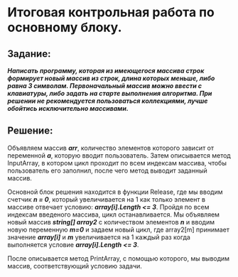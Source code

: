 Итоговая контрольная работа по основному блоку.
===
Задание:
---
***Написать программу, которая из имеющегося массива строк формирует новый массив из строк, длина которых меньше, либо равна 3 символам. Первоначальный массив можно ввести с клавиатуры, либо задать на старте выполнения алгоритма. При решении не рекомендуется пользоваться коллекциями, лучше обойтись исключительно массивами.***

Решение:
---
Объявляем массив ***arr***, количество элементов которого зависит от переменной ***a***, которую вводит пользователь. Затем описывается метод InputArray, в котором цикл проходит по всем индексам массива, чтобы пользователь его заполнил, после чего метод выводит заданный массив.

Основной блок решения находится в функции Release, где мы вводим счетчик ***n = 0***, который увеличивается на 1 как только элемент в массиве отвечает условию: ***array[i].Length <= 3***. Пройдя по всем индексам введеного массива, цикл останавливается. Мы объявляем новый массив ***string[] array2*** с количеством элементов ***n*** и вводим новую переменную ***m=0*** и задаем новый цикл, где array2[m] принимает значение ***array[i]*** и ***m*** увеличивается на 1 каждый раз когда выполняется условие ***array[i].Length <= 3***.

После описывается метод PrintArray, с помощью которого, мы выводим массив, соответствующий условию задачи.